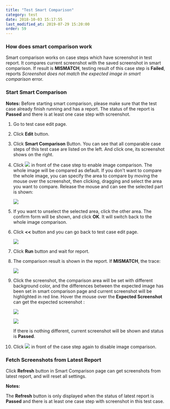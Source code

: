 ```yaml
---
title: "Test Smart Comparison"
category: test
date: 2018-10-03 15:17:55
last_modified_at: 2019-07-29 15:20:00
order: 59
---
```


### How does smart comparison work

  Smart comparison works on case steps which have screenshot in test report. It compares current screenshot with the saved screenshot in smart comparison. If result is **MISMATCH**, testing result of this case step is **Failed**, reports *Screenshot does not match the expected image in smart comparison* error.
    
### Start Smart Comparison

   **Notes:**
  Before starting smart comparison, please make sure that the test case already finish running and has a report. The status of the report is **Passed** and there is at least one case step with screenshot.

  1. Go to test case edit page.
   
  2. Click **Edit** button.
   
  3. Click **Smart Comparison** Button. You can see that all comparable case steps of this test case are listed on the left. And click one, its screenshot shows on the right.
   
  4. Click ![][toggle] in front of the case step to enable image comparison. The whole image will be compared as default. If you don't want to compare the whole image, you can specify the area to compare by moving the mouse over the screenshot, then clicking, dragging and select the area you want to compare. Release the mouse and can see the selected part is shown: 
  
      ![][cropped_image]
    
  5. If you want to unselect the selected area, click the other area. The confirm form will be shown, and click **OK**. It will switch back to the whole image comparison.
  
  6. Click **<<** button and you can go back to test case edit page. 
  
      ![][back_button]
  
  7. Click **Run** button and wait for report.
  
  8. The comparison result is shown in the report. If **MISMATCH**, the trace:
  
  
      ![][trace]
      
  9. Click the screenshot, the comparison area will be set with different background color, and the differences between the expected image has been set in smart comparison page and current screenshot will be highlighted in red line. Hover the mouse over the **Expected Screenshot** can get the expected screenshot :
  
  
      ![][test_result]   
      
      ![][expected_image]
      
      If there is nothing different, current screenshot will be shown and status is **Passed**. 
  
  10. Click ![][toggle_on] in front of the case step again to disable image comparison.
  
### Fetch Screenshots from Latest Report

  Click **Refresh** button in Smart Comparison page can get screenshots from latest report, and will reset all settings. 
  
  **Notes:**
  
  The **Refresh** button is only displayed when the status of latest report is **Passed** and there is at least one case step with screenshot in this test case.

  
[toggle]: ../images/test/test_smart_comparison_toggle.PNG
[cropped_image]: ../images/test/test_smart_comparison_cropped_image.PNG
[back_button]: ../images/test/test_smart_comparison_back_button.PNG
[trace]: ../images/test/test_smart_comparison_trace.png
[test_result]: ../images/test/test_smart_comparison_test_result.png
[expected_image]: ../images/test/test_smart_comparison_expected_image.png
[toggle_on]: ../images/test/test_smart_comparison_toggle_on.PNG

	
    